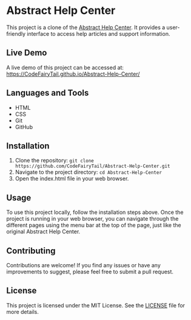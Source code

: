 <!DOCTYPE html>
<html>
<head>
  <meta charset="UTF-8">
  <link rel="stylesheet" type="text/css" href="styles.css">
</head>
<body>
  <h1>Abstract Help Center</h1>
  <p>This project is a clone of the <a href="https://help.abstract.com/hc/en-us" target="_blank">Abstract Help Center</a>. It provides a user-friendly interface to access help articles and support information.</p>

  <h2>Live Demo</h2>
  <p>A live demo of this project can be accessed at: <a href="https://CodeFairyTail.github.io/Abstract-Help-Center/" target="_blank">https://CodeFairyTail.github.io/Abstract-Help-Center/</a></p>

  <h2>Languages and Tools</h2>
  <ul>
    <li>HTML</li>
    <li>CSS</li>
    <li>Git</li>
    <li>GitHub</li>
  </ul>

  <h2>Installation</h2>
  <ol>
    <li>Clone the repository: <code>git clone https://github.com/CodeFairyTail/Abstract-Help-Center.git</code></li>
    <li>Navigate to the project directory: <code>cd Abstract-Help-Center</code></li>
    <li>Open the index.html file in your web browser.</li>
  </ol>

  <h2>Usage</h2>
  <p>To use this project locally, follow the installation steps above. Once the project is running in your web browser, you can navigate through the different pages using the menu bar at the top of the page, just like the original Abstract Help Center.</p>

  <h2>Contributing</h2>
  <p>Contributions are welcome! If you find any issues or have any improvements to suggest, please feel free to submit a pull request.</p>

  <h2>License</h2>
  <p>This project is licensed under the MIT License. See the <a href="LICENSE">LICENSE</a> file for more details.</p>
</body>
</html>
